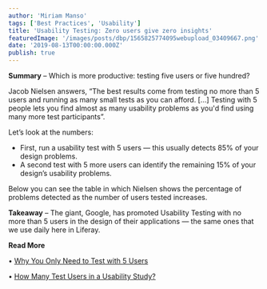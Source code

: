 ```yaml
---
author: 'Miriam Manso'
tags: ['Best Practices', 'Usability']
title: 'Usability Testing: Zero users give zero insights'
featuredImage: '/images/posts/dbp/1565825774095webupload_03409667.png'
date: '2019-08-13T00:00:00.000Z'
publish: true
---
```


**Summary** – Which is more productive: testing five users or five hundred?

Jacob Nielsen answers, “The best results come from testing no more than 5 users and running as many small tests as you can afford. \[...\] Testing with 5 people lets you find almost as many usability problems as you'd find using many more test participants”.

Let’s look at the numbers:

-   First, run a usability test with 5 users — this usually detects 85% of your design problems.
-   A second test with 5 more users can identify the remaining 15% of your design’s usability problems.

Below you can see the table in which Nielsen shows the percentage of problems detected as the number of users tested increases.

**Takeaway** – The giant, Google, has promoted Usability Testing with no more than 5 users in the design of their applications — the same ones that we use daily here in Liferay.

**Read More**

• [Why You Only Need to Test with 5 Users](https://www.nngroup.com/articles/why-you-only-need-to-test-with-5-users/)

• [How Many Test Users in a Usability Study?](https://www.nngroup.com/articles/how-many-test-users/)
